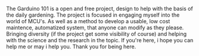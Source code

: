 The Garduino 101 is a open and free project, design to help with the basis of the daily gardening. 
The project is focused in engaging myself into the world of MCU's.
As well as a method to develop a usable, low cost maintence, automatized system, that anyone can modify as they please. 
Bringing diversity (if the project get some visibility of course) and helping with the science and the research in the topic.
If you're here, i hope you can help me or may i help you.
Thank you for being here.

